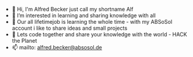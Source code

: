 - 👋 Hi, I'm Alfred Becker just call my shortname Alf
- 👀 I’m interested in learning and sharing knowledge with all
- 🌱 Our all lifetimejob is learning the whole time - with my ABSoSol account i like to share ideas and small projects
- 💞️ Lets code together and share your knowledge with the world - HACK the Planet
- 📫 mailto: alfred.becker@absosol.de

<!---
ABSoSol-public/ABSoSol-public is a ✨ special ✨ repository because its `README.md` (this file) appears on your GitHub profile.
You can click the Preview link to take a look at your changes.
--->
